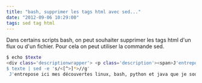 ```yaml
---
title: "bash, supprimer les tags html avec sed..."
date: "2012-09-06 10:29:00"
tags: sed tag html
---
```

Dans certains scripts bash, on peut souhaiter supprimer les tags html d'un flux ou d'un fichier. Pour cela on peut utiliser la commande sed.  


```bash
$ echo $texte
<div class='descriptionwrapper'> <p class='description'><span>J'entrepose ici mes découvertes linux, bash, python et java que je souhaite partager et mettre de côté...</span></p> </div>
$ texte | sed -e 's/<[^>]*>//g'
 J'entrepose ici mes découvertes linux, bash, python et java que je souhaite partager et mettre de côté...
```

